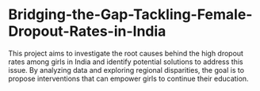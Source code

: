 # Bridging-the-Gap-Tackling-Female-Dropout-Rates-in-India
This project aims to investigate the root causes behind the high dropout rates among girls in India and identify potential solutions to address this issue. By analyzing data and exploring regional disparities, the goal is to propose interventions that can empower girls to continue their education.
